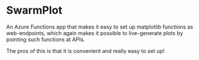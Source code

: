 
# SwarmPlot

An Azure Functions app that makes it easy to set up matplotlib functions as
web-endpoints, which again makes it possible to live-generate plots by pointing
such functions at APIs. 

The pros of this is that it is convenient and really easy to set up!
